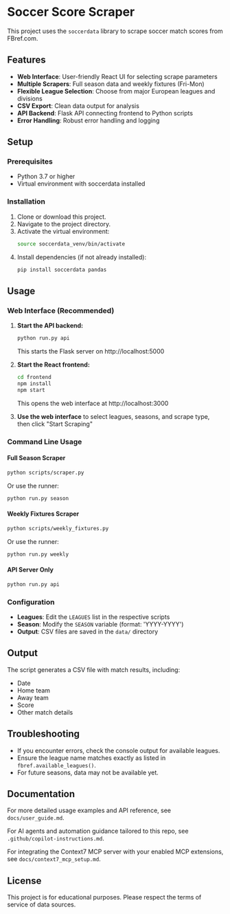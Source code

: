 # Soccer Score Scraper

This project uses the `soccerdata` library to scrape soccer match scores from FBref.com.

## Features

- **Web Interface**: User-friendly React UI for selecting scrape parameters
- **Multiple Scrapers**: Full season data and weekly fixtures (Fri-Mon)
- **Flexible League Selection**: Choose from major European leagues and divisions
- **CSV Export**: Clean data output for analysis
- **API Backend**: Flask API connecting frontend to Python scripts
- **Error Handling**: Robust error handling and logging

## Setup

### Prerequisites

- Python 3.7 or higher
- Virtual environment with soccerdata installed

### Installation

1. Clone or download this project.
2. Navigate to the project directory.
3. Activate the virtual environment:
   ```bash
   source soccerdata_venv/bin/activate
   ```
4. Install dependencies (if not already installed):
   ```bash
   pip install soccerdata pandas
   ```

## Usage

### Web Interface (Recommended)
1. **Start the API backend:**
   ```bash
   python run.py api
   ```
   This starts the Flask server on http://localhost:5000

2. **Start the React frontend:**
   ```bash
   cd frontend
   npm install
   npm start
   ```
   This opens the web interface at http://localhost:3000

3. **Use the web interface** to select leagues, seasons, and scrape type, then click "Start Scraping"

### Command Line Usage

#### Full Season Scraper
```bash
python scripts/scraper.py
```
Or use the runner:
```bash
python run.py season
```

#### Weekly Fixtures Scraper
```bash
python scripts/weekly_fixtures.py
```
Or use the runner:
```bash
python run.py weekly
```

#### API Server Only
```bash
python run.py api
```

### Configuration
- **Leagues**: Edit the `LEAGUES` list in the respective scripts
- **Season**: Modify the `SEASON` variable (format: 'YYYY-YYYY')
- **Output**: CSV files are saved in the `data/` directory

## Output

The script generates a CSV file with match results, including:
- Date
- Home team
- Away team
- Score
- Other match details

## Troubleshooting

- If you encounter errors, check the console output for available leagues.
- Ensure the league name matches exactly as listed in `fbref.available_leagues()`.
- For future seasons, data may not be available yet.

## Documentation

For more detailed usage examples and API reference, see `docs/user_guide.md`.

For AI agents and automation guidance tailored to this repo, see `.github/copilot-instructions.md`.

For integrating the Context7 MCP server with your enabled MCP extensions, see `docs/context7_mcp_setup.md`.

## License

This project is for educational purposes. Please respect the terms of service of data sources.
